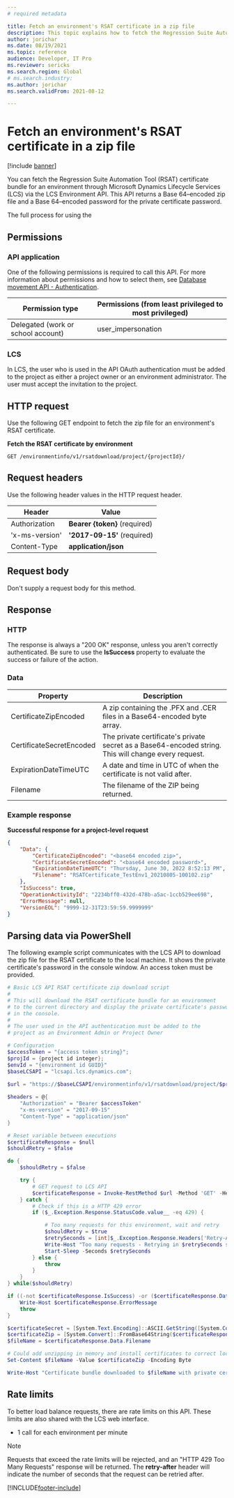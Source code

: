 ```yaml
---
# required metadata

title: Fetch an environment's RSAT certificate in a zip file
description: This topic explains how to fetch the Regression Suite Automation Tool (RSAT) certificate bundle for an environment through Microsoft Dynamics Lifecycle Services (LCS) via the LCS Environment API.
author: jorichar
ms.date: 08/19/2021
ms.topic: reference
audience: Developer, IT Pro
ms.reviewer: sericks
ms.search.region: Global
# ms.search.industry: 
ms.author: jorichar
ms.search.validFrom: 2021-08-12

---
```


# Fetch an environment's RSAT certificate in a zip file

[!include [banner](../../../includes/banner.md)]

You can fetch the Regression Suite Automation Tool (RSAT) certificate bundle for an environment through Microsoft Dynamics Lifecycle Services (LCS) via the LCS Environment API. This API returns a Base 64–encoded zip file and a Base 64–encoded password for the private certificate password.

The full process for using the 

## Permissions

### API application

One of the following permissions is required to call this API. For more information about permissions and how to select them, see [Database movement API - Authentication](../../../database/api/dbmovement-api-authentication.md).

| Permission type                    | Permissions (from least privileged to most privileged) |
|------------------------------------|--------------------------------------------------------|
| Delegated (work or school account) | user\_impersonation                                    |

### LCS

In LCS, the user who is used in the API OAuth authentication must be added to the project as either a project owner or an environment administrator. The user must accept the invitation to the project.

## HTTP request

Use the following GET endpoint to fetch the zip file for an environment's RSAT certificate.

**Fetch the RSAT certificate by environment**

<!-- { "blockType": "ignored" } -->
```http
GET /environmentinfo/v1/rsatdownload/project/{projectId}/
```

## Request headers

Use the following header values in the HTTP request header.

| Header         | Value                         |
|----------------|-------------------------------|
| Authorization  | **Bearer {token}** (required) |
| 'x-ms-version' | **'2017-09-15'** (required)   |
| Content-Type   | **application/json**          |

## Request body

Don't supply a request body for this method.

## Response

### HTTP

The response is always a "200 OK" response, unless you aren't correctly authenticated. Be sure to use the **IsSuccess** property to evaluate the success or failure of the action.

### Data

| Property | Description |
|----------|-------------|
| CertificateZipEncoded | A zip containing the .PFX and .CER files in a Base64-encoded byte array. |
| CertificateSecretEncoded | The private certificate's private secret as a Base64-encoded string. This will change every request. |
| ExpirationDateTimeUTC | A date and time in UTC of when the certificate is not valid after. |
| Filename | The filename of the ZIP being returned. |

### Example response

**Successful response for a project-level request**

```json
{
    "Data": {
        "CertificateZipEncoded": "<base64 encoded zip>",
        "CertificateSecretEncoded": "<base64 encoded password>",
        "ExpirationDateTimeUTC": "Thursday, June 30, 2022 8:52:13 PM",
        "Filename": "RSATCertificate_TestEnv1_20210805-100102.zip"
    },
    "IsSuccess": true,
    "OperationActivityId": "2234bff0-432d-478b-a5ac-1ccb529ee698",
    "ErrorMessage": null,
    "VersionEOL": "9999-12-31T23:59:59.9999999"
}
```

## Parsing data via PowerShell

The following example script communicates with the LCS API to download the zip file for the RSAT certificate to the local machine. It shows the private certificate's password in the console window. An access token must be provided.

```powershell
# Basic LCS API RSAT certificate zip download script
#
# This will download the RSAT certificate bundle for an environment
# to the current directory and display the private certificate's password
# in the console.
#
# The user used in the API authentication must be added to the
# project as an Environment Admin or Project Owner

# Configuration
$accessToken = "{access token string}";
$projId = {project id integer};
$envId = "{environment id GUID}"
$baseLCSAPI = "lcsapi.lcs.dynamics.com";

$url = "https://$baseLCSAPI/environmentinfo/v1/rsatdownload/project/$projId/environment/$envId"
 
$headers = @{
    "Authorization" = "Bearer $accessToken"
    "x-ms-version" = "2017-09-15"
    "Content-Type" = "application/json"
}

# Reset variable between executions
$certificateResponse = $null 
$shouldRetry = $false

do {
    $shouldRetry = $false

    try {
        # GET request to LCS API
        $certificateResponse = Invoke-RestMethod $url -Method 'GET' -Headers $headers
    } catch {
        # Check if this is a HTTP 429 error
        if ($_.Exception.Response.StatusCode.value__ -eq 429) {

            # Too many requests for this environment, wait and retry
            $shouldRetry = $true
            $retrySeconds = [int]$_.Exception.Response.Headers['Retry-After']
            Write-Host "Too many requests - Retrying in $retrySeconds seconds"
            Start-Sleep -Seconds $retrySeconds
        } else {
            throw
        }
    }
} while($shouldRetry)

if ((-not $certificateResponse.IsSuccess) -or ($certificateResponse.Data -eq $null)) {
    Write-Host $certificateResponse.ErrorMessage
    throw
}

$certificateSecret = [System.Text.Encoding]::ASCII.GetString([System.Convert]::FromBase64String($certificateResponse.Data.CertificateSecretEncoded))
$certificateZip = [System.Convert]::FromBase64String($certificateResponse.Data.CertificateZipEncoded)
$fileName = $certificateResponse.Data.Filename

# Could add unzipping in memory and install certificates to correct local certificate stores
Set-Content $fileName -Value $certificateZip -Encoding Byte

Write-Host "Certificate bundle downloaded to $fileName with private certificate password $certificateSecret"
```

## Rate limits

To better load balance requests, there are rate limits on this API. These limits are also shared with the LCS web interface.

* 1 call for each environment per minute

> [!NOTE]
> Requests that exceed the rate limits will be rejected, and an "HTTP 429 Too Many Requests" response will be returned. The **retry-after** header will indicate the number of seconds that the request can be retried after.

[!INCLUDE[footer-include](../../../../../includes/footer-banner.md)]

